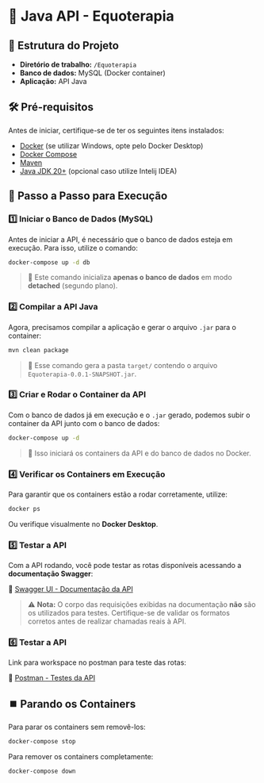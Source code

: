 # 🚀 Java API - Equoterapia

## 📂 Estrutura do Projeto
- **Diretório de trabalho:** `/Equoterapia`
- **Banco de dados:** MySQL (Docker container)
- **Aplicação:** API Java

## 🛠️ Pré-requisitos
Antes de iniciar, certifique-se de ter os seguintes itens instalados:

- [Docker](https://www.docker.com/) (se utilizar Windows, opte pelo Docker Desktop)
- [Docker Compose](https://docs.docker.com/compose/)
- [Maven](https://maven.apache.org/)
- [Java JDK 20+](https://adoptium.net/) (opcional caso utilize Intelij IDEA)

## 📌 Passo a Passo para Execução

### 1️⃣ Iniciar o Banco de Dados (MySQL)
Antes de iniciar a API, é necessário que o banco de dados esteja em execução. Para isso, utilize o comando:

```sh
docker-compose up -d db
```
> 🔹 Este comando inicializa **apenas o banco de dados** em modo **detached** (segundo plano).

### 2️⃣ Compilar a API Java
Agora, precisamos compilar a aplicação e gerar o arquivo `.jar` para o container:

```sh
mvn clean package
```
> 🔹 Esse comando gera a pasta `target/` contendo o arquivo `Equoterapia-0.0.1-SNAPSHOT.jar`.

### 3️⃣ Criar e Rodar o Container da API
Com o banco de dados já em execução e o `.jar` gerado, podemos subir o container da API junto com o banco de dados:

```sh
docker-compose up -d
```
> 🔹 Isso iniciará os containers da API e do banco de dados no Docker.

### 4️⃣ Verificar os Containers em Execução
Para garantir que os containers estão a rodar corretamente, utilize:

```sh
docker ps
```
Ou verifique visualmente no **Docker Desktop**.

### 5️⃣ Testar a API
Com a API rodando, você pode testar as rotas disponíveis acessando a **documentação Swagger**:

📌 [Swagger UI - Documentação da API](http://localhost:8080/swagger-ui/index.html)

> ⚠️ **Nota:** O corpo das requisições exibidas na documentação **não** são os utilizados para testes. Certifique-se de validar os formatos corretos antes de realizar chamadas reais à API.

### 6️⃣ Testar a API
Link para workspace no postman para teste das rotas:

📌 [Postman - Testes da API](https://www.postman.com/spaceflight-geologist-17996715/workspace/equoterapia-workspace/collection/37274122-0a958160-024f-45a3-b9fa-e8a5074f3fca?action=share&creator=37274122)

## ⏹️ Parando os Containers
Para parar os containers sem removê-los:
```sh
docker-compose stop
```
Para remover os containers completamente:
```sh
docker-compose down
```